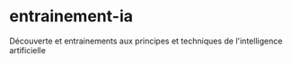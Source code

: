 # entrainement-ia
Découverte et entrainements aux principes et techniques de l'intelligence artificielle
